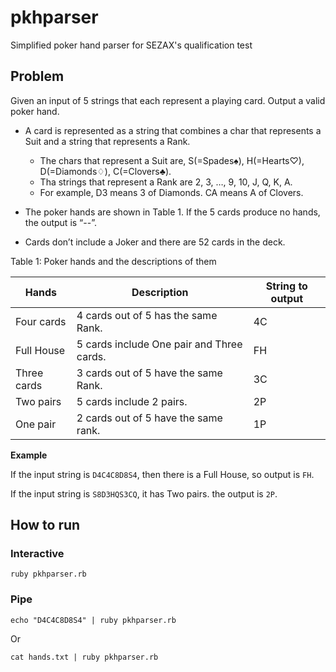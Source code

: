 # pkhparser

Simplified poker hand parser for SEZAX's qualification test

## Problem

Given an input of 5 strings that each represent a playing card. Output a valid poker hand.

* A card is represented as a string that combines a char that represents a Suit and a string that represents a Rank. 
  * The chars that represent a Suit are, S(=Spades♠), H(=Hearts♡), D(=Diamonds♢), C(=Clovers♣). 
  * Tha strings that represent a Rank are 2, 3, …, 9, 10, J, Q, K, A.
  * For example, D3 means 3 of Diamonds. CA means A of Clovers. 
  
* The poker hands are shown in Table 1. If the 5 cards produce no hands, the output is “--”. 

* Cards don’t include a Joker and there are 52 cards in the deck.

Table 1: Poker hands and the descriptions of them

Hands|Description|String to output
---|---|---
Four cards|4 cards out of 5 has the same Rank.|4C
Full House|5 cards include One pair and Three cards.|FH
Three cards|3 cards out of 5 have the same Rank.|3C
Two pairs|5 cards include 2 pairs.|2P
One pair|2 cards out of 5 have the same rank.|1P

**Example**

If the input string is `D4C4C8D8S4`, then there is a Full House, so output is `FH`.

If the input string is `S8D3HQS3CQ`, it has Two pairs. the output is `2P`.

## How to run

### Interactive

```
ruby pkhparser.rb
```

### Pipe

```
echo "D4C4C8D8S4" | ruby pkhparser.rb
```

Or

```
cat hands.txt | ruby pkhparser.rb
```
